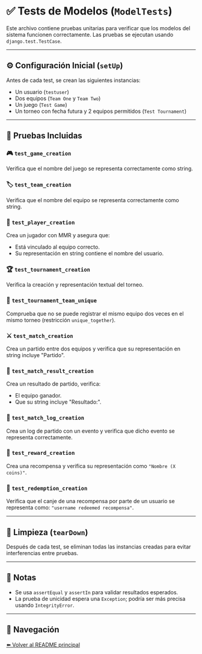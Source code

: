 # ✅ Tests de Modelos (`ModelTests`)

Este archivo contiene pruebas unitarias para verificar que los modelos del sistema funcionen correctamente. Las pruebas se ejecutan usando `django.test.TestCase`.

---

## ⚙️ Configuración Inicial (`setUp`)
Antes de cada test, se crean las siguientes instancias:
- Un usuario (`testuser`)
- Dos equipos (`Team One` y `Team Two`)
- Un juego (`Test Game`)
- Un torneo con fecha futura y 2 equipos permitidos (`Test Tournament`)

---

## 🧪 Pruebas Incluidas

### 🎮 `test_game_creation`
Verifica que el nombre del juego se representa correctamente como string.

### 🏷️ `test_team_creation`
Verifica que el nombre del equipo se representa correctamente como string.

### 👤 `test_player_creation`
Crea un jugador con MMR y asegura que:
- Está vinculado al equipo correcto.
- Su representación en string contiene el nombre del usuario.

### 🏆 `test_tournament_creation`
Verifica la creación y representación textual del torneo.

### 🚫 `test_tournament_team_unique`
Comprueba que no se puede registrar el mismo equipo dos veces en el mismo torneo (restricción `unique_together`).

### ⚔️ `test_match_creation`
Crea un partido entre dos equipos y verifica que su representación en string incluye "Partido".

### 🧾 `test_match_result_creation`
Crea un resultado de partido, verifica:
- El equipo ganador.
- Que su string incluye "Resultado:".

### 📜 `test_match_log_creation`
Crea un log de partido con un evento y verifica que dicho evento se representa correctamente.

### 🎁 `test_reward_creation`
Crea una recompensa y verifica su representación como `"Nombre (X coins)"`.

### 💸 `test_redemption_creation`
Verifica que el canje de una recompensa por parte de un usuario se representa como: `"username redeemed recompensa"`.

---

## 🧹 Limpieza (`tearDown`)
Después de cada test, se eliminan todas las instancias creadas para evitar interferencias entre pruebas.

---

## 📝 Notas
- Se usa `assertEqual` y `assertIn` para validar resultados esperados.
- La prueba de unicidad espera una `Exception`; podría ser más precisa usando `IntegrityError`.

---



## 🔄 Navegación
[⬅️ Volver al README principal](../README.md)
